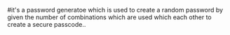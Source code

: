#it's a password generatoe which is used to create a random password by given the number of combinations which are used which each other to create a secure passcode..
